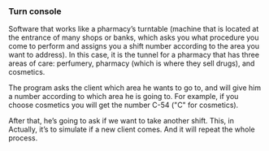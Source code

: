 ### Turn console 
Software that works like a pharmacy’s turntable (machine that is located at the entrance of many shops or banks, which asks you what procedure you come to perform and assigns you a shift number according to the area you want to address). 
In this case, it is the tunnel for a pharmacy that has three areas of care: 
perfumery, pharmacy (which is where they sell drugs), and cosmetics. 

The program asks the client which area he wants to go to, and will give him a number according to which area he is going to. For example, if you choose cosmetics you will get the number C-54 ("C" for cosmetics). 

After that, he’s going to ask if we want to take another shift. This, in 
Actually, it’s to simulate if a new client comes. And it will repeat the whole process. 


